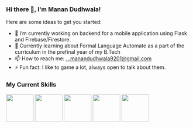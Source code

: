 ### Hi there 👋, I'm Manan Dudhwala!


Here are some ideas to get you started:

- 🔭 I’m currently working on backend for a mobile application using Flask and Firebase/Firestore.
- 🌱 Currently learning about Formal Language Automate as a part of the curriculum in the prefinal year of my B.Tech
- 📫 How to reach me: ...manandudhwala9201@gmail.com
- ⚡ Fun fact: I like to game a lot, always open to talk about them.

### My Current Skills
<p float="centre">
  <img src="https://user-images.githubusercontent.com/43292298/134811142-1ea2154b-d927-4139-a6bc-93ad41fa5e80.png" width="75" height="75" margin="10">
  <img src="https://user-images.githubusercontent.com/43292298/134811263-a3e0df45-9953-411f-a030-ca6ca5f000db.png" width="75" height="75" margin="10">
  <img src="https://user-images.githubusercontent.com/43292298/134811513-debdb9fa-af5a-45bd-a5df-f9046efc6209.png" width="75" height="75" margin="10">
  <img src="https://user-images.githubusercontent.com/43292298/134811455-72cedb2a-9dc9-4e85-9b7c-a0a41fd12720.png" width="75" height="75" margin="10">
  <img src="https://user-images.githubusercontent.com/43292298/134811577-d8d9862e-4931-458d-b1cf-b1cf7cae17ac.png" width="75" height="75" margin="10">
</p>










